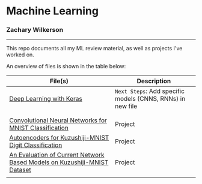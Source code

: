 # Machine Learning
### Zachary Wilkerson

___

This repo documents all my ML review material, as well as projects I've worked on. 

An overview of files is shown in the table below: 

| File(s) | Description | 
| -- | ---- | 
| [Deep Learning with Keras](https://github.com/zacharywilkerson/machine-learning/blob/main/Learning/Deep%20Learning%20with%20Keras.ipynb) | `Next Steps`: Add specific models (CNNS, RNNs) in new file | 
|  |  |
|  |  |
| [Convolutional Neural Networks for MNIST Classification](https://github.com/zacharywilkerson/machine-learning/blob/main/Projects/Convolutional%20Neural%20Networks.pdf) | Project |
| [Autoencoders for Kuzushiji-MNIST Digit Classification](https://github.com/zacharywilkerson/machine-learning/blob/main/Projects/Autoencoders%20for%20Kuzushiji-MNIST%20Digit%20Classification.pdf) | Project |
| [An Evaluation of Current Network Based Models on Kuzushiji-MNIST Dataset](https://github.com/zacharywilkerson/machine-learning/blob/main/Projects/An%20Evaluation%20of%20Current%20Network%20Based%20Models%20on%20Kuzushiji-MNIST%20Dataset.pdf) | Project |
|  |  |
